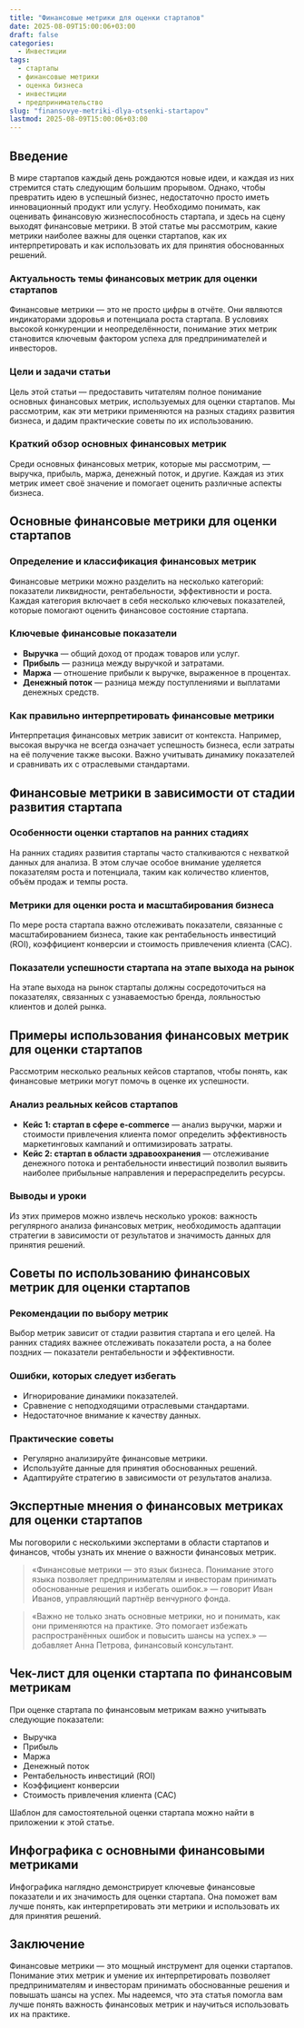 ```yaml
---
title: "Финансовые метрики для оценки стартапов"
date: 2025-08-09T15:00:06+03:00
draft: false
categories:
  - Инвестиции
tags:
  - стартапы
  - финансовые метрики
  - оценка бизнеса
  - инвестиции
  - предпринимательство
slug: "finansovye-metriki-dlya-otsenki-startapov"
lastmod: 2025-08-09T15:00:06+03:00
---
```




## Введение

В мире стартапов каждый день рождаются новые идеи, и каждая из них стремится стать следующим большим прорывом. Однако, чтобы превратить идею в успешный бизнес, недостаточно просто иметь инновационный продукт или услугу. Необходимо понимать, как оценивать финансовую жизнеспособность стартапа, и здесь на сцену выходят финансовые метрики. В этой статье мы рассмотрим, какие метрики наиболее важны для оценки стартапов, как их интерпретировать и как использовать их для принятия обоснованных решений.

### Актуальность темы финансовых метрик для оценки стартапов

Финансовые метрики — это не просто цифры в отчёте. Они являются индикаторами здоровья и потенциала роста стартапа. В условиях высокой конкуренции и неопределённости, понимание этих метрик становится ключевым фактором успеха для предпринимателей и инвесторов.

### Цели и задачи статьи

Цель этой статьи — предоставить читателям полное понимание основных финансовых метрик, используемых для оценки стартапов. Мы рассмотрим, как эти метрики применяются на разных стадиях развития бизнеса, и дадим практические советы по их использованию.

### Краткий обзор основных финансовых метрик

Среди основных финансовых метрик, которые мы рассмотрим, — выручка, прибыль, маржа, денежный поток, и другие. Каждая из этих метрик имеет своё значение и помогает оценить различные аспекты бизнеса.

## Основные финансовые метрики для оценки стартапов

### Определение и классификация финансовых метрик

Финансовые метрики можно разделить на несколько категорий: показатели ликвидности, рентабельности, эффективности и роста. Каждая категория включает в себя несколько ключевых показателей, которые помогают оценить финансовое состояние стартапа.

### Ключевые финансовые показатели

- **Выручка** — общий доход от продаж товаров или услуг.
- **Прибыль** — разница между выручкой и затратами.
- **Маржа** — отношение прибыли к выручке, выраженное в процентах.
- **Денежный поток** — разница между поступлениями и выплатами денежных средств.

### Как правильно интерпретировать финансовые метрики

Интерпретация финансовых метрик зависит от контекста. Например, высокая выручка не всегда означает успешность бизнеса, если затраты на её получение также высоки. Важно учитывать динамику показателей и сравнивать их с отраслевыми стандартами.

## Финансовые метрики в зависимости от стадии развития стартапа

### Особенности оценки стартапов на ранних стадиях

На ранних стадиях развития стартапы часто сталкиваются с нехваткой данных для анализа. В этом случае особое внимание уделяется показателям роста и потенциала, таким как количество клиентов, объём продаж и темпы роста.

### Метрики для оценки роста и масштабирования бизнеса

По мере роста стартапа важно отслеживать показатели, связанные с масштабированием бизнеса, такие как рентабельность инвестиций (ROI), коэффициент конверсии и стоимость привлечения клиента (CAC).

### Показатели успешности стартапа на этапе выхода на рынок

На этапе выхода на рынок стартапы должны сосредоточиться на показателях, связанных с узнаваемостью бренда, лояльностью клиентов и долей рынка.

## Примеры использования финансовых метрик для оценки стартапов

Рассмотрим несколько реальных кейсов стартапов, чтобы понять, как финансовые метрики могут помочь в оценке их успешности.

### Анализ реальных кейсов стартапов

- **Кейс 1: стартап в сфере e-commerce** — анализ выручки, маржи и стоимости привлечения клиента помог определить эффективность маркетинговых кампаний и оптимизировать затраты.
- **Кейс 2: стартап в области здравоохранения** — отслеживание денежного потока и рентабельности инвестиций позволил выявить наиболее прибыльные направления и перераспределить ресурсы.

### Выводы и уроки

Из этих примеров можно извлечь несколько уроков: важность регулярного анализа финансовых метрик, необходимость адаптации стратегии в зависимости от результатов и значимость данных для принятия решений.

## Советы по использованию финансовых метрик для оценки стартапов

### Рекомендации по выбору метрик

Выбор метрик зависит от стадии развития стартапа и его целей. На ранних стадиях важнее отслеживать показатели роста, а на более поздних — показатели рентабельности и эффективности.

### Ошибки, которых следует избегать

- Игнорирование динамики показателей.
- Сравнение с неподходящими отраслевыми стандартами.
- Недостаточное внимание к качеству данных.

### Практические советы

- Регулярно анализируйте финансовые метрики.
- Используйте данные для принятия обоснованных решений.
- Адаптируйте стратегию в зависимости от результатов анализа.

## Экспертные мнения о финансовых метриках для оценки стартапов

Мы поговорили с несколькими экспертами в области стартапов и финансов, чтобы узнать их мнение о важности финансовых метрик.

> «Финансовые метрики — это язык бизнеса. Понимание этого языка позволяет предпринимателям и инвесторам принимать обоснованные решения и избегать ошибок.» — говорит Иван Иванов, управляющий партнёр венчурного фонда.

> «Важно не только знать основные метрики, но и понимать, как они применяются на практике. Это помогает избежать распространённых ошибок и повысить шансы на успех.» — добавляет Анна Петрова, финансовый консультант.

## Чек-лист для оценки стартапа по финансовым метрикам

При оценке стартапа по финансовым метрикам важно учитывать следующие показатели:

- Выручка
- Прибыль
- Маржа
- Денежный поток
- Рентабельность инвестиций (ROI)
- Коэффициент конверсии
- Стоимость привлечения клиента (CAC)

Шаблон для самостоятельной оценки стартапа можно найти в приложении к этой статье.

## Инфографика с основными финансовыми метриками

Инфографика наглядно демонстрирует ключевые финансовые показатели и их значимость для оценки стартапа. Она поможет вам лучше понять, как интерпретировать эти метрики и использовать их для принятия решений.

## Заключение

Финансовые метрики — это мощный инструмент для оценки стартапов. Понимание этих метрик и умение их интерпретировать позволяет предпринимателям и инвесторам принимать обоснованные решения и повышать шансы на успех. Мы надеемся, что эта статья помогла вам лучше понять важность финансовых метрик и научиться использовать их на практике.

